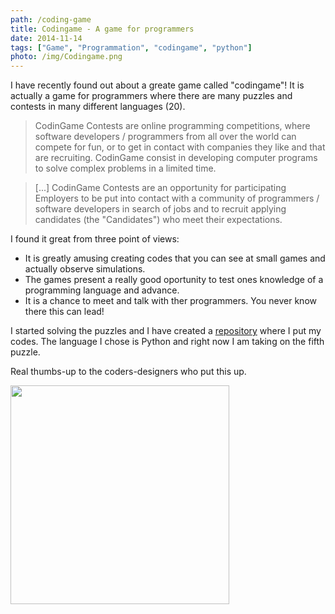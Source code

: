 ```yaml
---
path: /coding-game
title: Codingame - A game for programmers
date: 2014-11-14
tags: ["Game", "Programmation", "codingame", "python"]
photo: /img/Codingame.png
---
```


I have recently found out about a greate game called "codingame"! It is actually a game for programmers where there are many puzzles and contests in many different languages (20).

> CodinGame Contests are online programming competitions, where software developers / programmers from all over the world can compete for fun, or to get in contact with companies they like and that are recruiting. CodinGame consist in developing computer programs to solve complex problems in a limited time.

> [...] CodinGame Contests are an opportunity for participating Employers to be put into contact with a community of programmers / software developers in search of jobs and to recruit applying candidates (the "Candidates") who meet their expectations.

I found it great from three point of views:

- It is greatly amusing creating codes that you can see at small games and actually observe simulations.
- The games present a really good oportunity to test ones knowledge of a programming language and advance.
- It is a chance to meet and talk with ther programmers. You never know there this can lead!

I started solving the puzzles and I have created a [repository](https://github.com/oorestisime/codingame) where I put my codes. The language I chose is Python and right now I am taking on the fifth puzzle.

Real thumbs-up to the coders-designers who put this up.

<img src="/img/Codingame.png" width="350">
